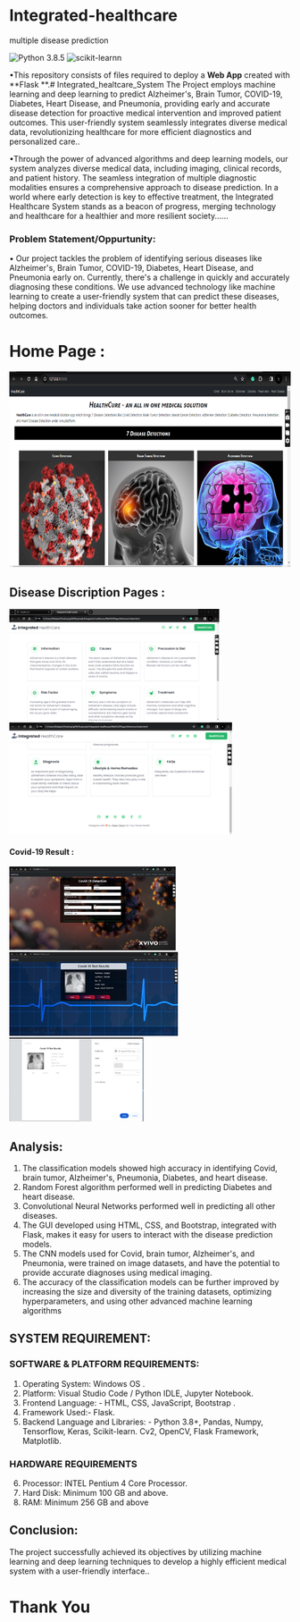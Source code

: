 # Integrated-healthcare
multiple disease prediction

![Python 3.8.5](https://img.shields.io/badge/Python-3.6-brightgreen.svg) ![scikit-learnn](https://img.shields.io/badge/Library-Scikit_Learn-orange.svg) 

•This repository consists of files required to deploy a **Web App** created with **Flask **.# Integrated_healtcare_System The Project employs machine learning and deep learning to predict Alzheimer's, Brain Tumor, COVID-19, Diabetes, Heart Disease, and Pneumonia, providing early and accurate disease detection for proactive medical intervention and improved patient outcomes. This user-friendly system seamlessly integrates diverse medical data, revolutionizing healthcare for more efficient diagnostics and personalized care..

•Through the power of advanced algorithms and deep learning models, our system analyzes diverse medical data, including imaging, clinical records, and patient history. The seamless integration of multiple diagnostic modalities ensures a comprehensive approach to disease prediction. In a world where early detection is key to effective treatment, the Integrated Healthcare System stands as a beacon of progress, merging technology and healthcare for a healthier and more resilient society......

### Problem Statement/Oppurtunity:
• Our project tackles the problem of identifying serious diseases like Alzheimer's, Brain Tumor, COVID-19, Diabetes, Heart Disease, and Pneumonia early on. Currently, there's a challenge in quickly and accurately diagnosing these conditions. We use advanced technology like machine learning to create a user-friendly system that can predict these diseases, helping doctors and individuals take action sooner for better health outcomes.

# Home Page :
<img src="./PHOTOS/a.png" alt="Image Alt Text" height="350"/>


## Disease Discription Pages :
<img src="./PHOTOS/abc.png" alt="Image Alt Text" height="200"/> <img src="./PHOTOS/xyz.png" alt="Image Alt Text" height="200"/>



#### Covid-19 Result :
<img src="./PHOTOS/b.png" alt="Image Alt Text" height="150"/><img src="./PHOTOS/c.png" alt="Image Alt Text" height="150"/><img src="./PHOTOS/d.png" alt="Image Alt Text" height="150"/>



## Analysis:
1. The classification models showed high accuracy in identifying Covid, brain tumor,
Alzheimer's, Pneumonia, Diabetes, and heart disease.
2. Random Forest algorithm performed well in predicting Diabetes and heart disease.
3. Convolutional Neural Networks performed well in predicting all other diseases.
4. The GUI developed using HTML, CSS, and Bootstrap, integrated with Flask, makes it easy for
users to interact with the disease prediction models.
5. The CNN models used for Covid, brain tumor, Alzheimer's, and Pneumonia, were trained on
image datasets, and have the potential to provide accurate diagnoses using medical imaging.
6. The accuracy of the classification models can be further improved by increasing the size and
diversity of the training datasets, optimizing hyperparameters, and using other advanced
machine learning algorithms

## SYSTEM REQUIREMENT:
### SOFTWARE & PLATFORM REQUIREMENTS:
1. Operating System: Windows OS .
2. Platform: Visual Studio Code / Python IDLE, Jupyter Notebook.
3. Frontend Language: - HTML, CSS, JavaScript, Bootstrap .
4. Framework Used:- Flask.
5. Backend Language and Libraries: - Python 3.8+, Pandas, Numpy, Tensorflow, Keras, Scikit-learn. Cv2, OpenCV, Flask Framework, Matplotlib.

### HARDWARE REQUIREMENTS
6. Processor: INTEL Pentium 4 Core Processor.
7. Hard Disk: Minimum 100 GB and above.
8. RAM: Minimum 256 GB and above


## Conclusion:
The project successfully achieved its objectives by utilizing machine learning and deep learning techniques to develop a highly efficient medical system with a user-friendly interface..


#                                            Thank You

